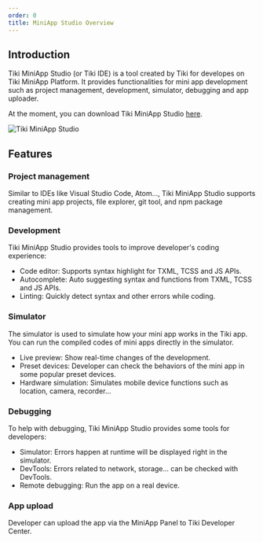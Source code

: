 ```yaml
---
order: 0
title: MiniApp Studio Overview
---
```


## Introduction

Tiki MiniApp Studio (or Tiki IDE) is a tool created by Tiki for developes on Tiki MiniApp Platform. It provides functionalities for mini app development such as project management, development, simulator, debugging and app uploader.

At the moment, you can download Tiki MiniApp Studio [here](https://dev-tikiscp.tbox.vn/miniapps/files/studio/latest/tiki_mini_app_studio.dmg).

![Tiki MiniApp Studio](https://salt.tikicdn.com/ts/upload/5d/fd/41/6f556e1d67a0d3f1d7da1dce7f230c52.jpg)

## Features

### Project management

Similar to IDEs like Visual Studio Code, Atom..., Tiki MiniApp Studio supports creating mini app projects, file explorer, git tool, and npm package management.

### Development

Tiki MiniApp Studio provides tools to improve developer's coding experience:

* Code editor: Supports syntax highlight for TXML, TCSS and JS APIs.
* Autocomplete: Auto suggesting syntax and functions from TXML, TCSS and JS APIs.
* Linting: Quickly detect syntax and other errors while coding.

### Simulator

The simulator is used to simulate how your mini app works in the Tiki app. You can run the compiled codes of mini apps directly in the simulator.

* Live preview: Show real-time changes of the development.
* Preset devices: Developer can check the behaviors of the mini app in some popular preset devices.
* Hardware simulation: Simulates mobile device functions such as location, camera, recorder...

### Debugging

To help with debugging, Tiki MiniApp Studio provides some tools for developers:

* Simulator: Errors happen at runtime will be displayed right in the simulator.
* DevTools: Errors related to network, storage... can be checked with DevTools.
* Remote debugging: Run the app on a real device.

### App upload

Developer can upload the app via the MiniApp Panel to Tiki Developer Center.
